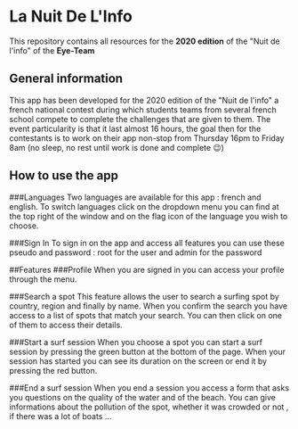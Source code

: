 # La Nuit De L'Info

This repository contains all resources for the **2020 edition** of the "Nuit de l'info" of the **Eye-Team**

## General information
This app has been developed for the 2020 edition of the "Nuit de l'info" a french national contest during which students teams from several french school compete to complete the challenges that are given to them. The event particularity is that it last almost 16 hours, the goal then for the contestants is to work on their app non-stop from Thursday 16pm to Friday 8am (no sleep, no rest until work is done and complete :wink:)

## How to use the app
###Languages
Two languages are available for this app : french and english. To switch languages click on the dropdown menu you can find at the top right of the window and on the flag icon of the language you wish to choose.

###Sign In
To sign in on the app and access all features you can use these pseudo and password : root for the user and admin for the password

##Features
###Profile
When you are signed in you can access your profile through the menu.

###Search a spot
This feature allows the user to search a surfing spot by country, region and finally by name. When you confirm the search you have access to a list of spots that match your search.
You can then click on one of them to access their details.

###Start a surf session
When you choose a spot you can start a surf session by pressing the green button at the bottom of the page.
When your session has started you can see its duration on the screen or end it by pressing the red button.

###End a surf session
When you end a session you access a form that asks you questions on the quality of the water and of the beach. You can give informations about the pollution of the spot, whether it was crowded or not , if there was a lot of boats ... 
